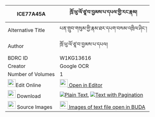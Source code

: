 |ICE77A45A|ཁྲོ་ཕུ་ལོ་ཙཱ་བ་བྱམས་པ་དཔལ་གྱི་རང་རྣམ། 
| --- | --- 
|Alternative Title |པན་གྲུབ་གསུམ་གྱི་རྣམ་ཐར་དཔག་བསམ་འཁྲིལ་ཤིང་།
|Author| ཁྲོ་ཕུ་ལོ་ཙཱ་བ་བྱམས་པ་དཔལ།
|BDRC ID | W1KG13616
|Creator | Google OCR
|Number of Volumes| 1
|<img width="25" src="https://img.icons8.com/color/25/000000/edit-property.png">Edit Online| [<img width="25" src="https://avatars.githubusercontent.com/u/45091458?s=200&v=4"> Open in Editor](http://editor.openpecha.org/ICE77A45A)
|<img width="25" src="https://img.icons8.com/fluent/48/000000/download-2.png"/>  Download | [![](https://img.icons8.com/color/20/000000/txt.png)Plain Text](https://github.com/Openpecha/ICE77A45A/releases/download/v1/tro_pu_lotsawa_jampa_pal_gyi_r_plain_ICE77A45A.zip), [![](https://img.icons8.com/color/20/000000/txt.png)Text with Pagination](https://github.com/Openpecha/ICE77A45A/releases/download/v1/tro_pu_lotsawa_jampa_pal_gyi_r_pages_ICE77A45A.zip)
|<img width="25" src="https://img.icons8.com/plasticine/100/000000/pictures-folder.png"/>  Source Images | [<img width="25" src="https://library.bdrc.io/icons/BUDA-small.svg"> Images of text file open in BUDA](https://library.bdrc.io/show/bdr:W1KG13616)